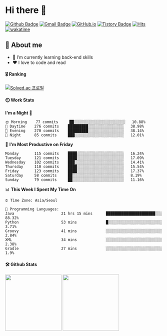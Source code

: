 # Hi there 👋
[![Github Badge](https://img.shields.io/badge/-uiw6unoh-grey?style=flat&logo=github&logoColor=white&link=https://github.com/uiw6unoh/)](https://www.github.com/uiw6unoh/) 
[![Gmail Badge](https://img.shields.io/badge/-uiw6unoh@naver.com-c14438?style=flat&logo=Gmail&logoColor=white&link=mailto:uiw6unoh@naver.com)](mailto:uiw6unoh@naver.com) 
[![GitHub.io](https://img.shields.io/badge/GitHub.io-orange?style=flat&logoColor=white)](https://uiw6unoh.github.io/)
[![Tistory Badge](https://img.shields.io/badge/Tech%20Blog-yellow?style=flat&logoColor=white)](https://#/)
[![Hits](https://hits.seeyoufarm.com/api/count/incr/badge.svg?url=https%3A%2F%2Fgithub.com%2Fuiw6unoh&count_bg=%2379C83D&title_bg=%23555555&icon=&icon_color=%23E7E7E7&title=hits&edge_flat=false)](https://hits.seeyoufarm.com)
[![wakatime](https://wakatime.com/badge/user/54252e40-b19e-45e1-9ec9-fb1c5a26c628.svg)](https://wakatime.com/@54252e40-b19e-45e1-9ec9-fb1c5a26c628)
<!-- [![Portfolio Badge](https://img.shields.io/badge/portfolio-web-blue?style=flat&link=https://github.com/uiw6unoh/)](https://github.com/uiw6unoh/)  -->

## 💬 About me
- 🌱 I’m currently learning back-end skills
- ❤️ I love to code and read


#### 🎖️ Ranking
[![Solved.ac 프로필](http://mazassumnida.wtf/api/v2/generate_badge?boj=uiw6unoh)](https://www.acmicpc.net/user/uiw6unoh)

#### ⏲️ Work Stats
<!--[![uiw6unoh's wakatime stats](https://github-readme-stats.vercel.app/api/wakatime?username=uiw6unoh)]-->

<!--START_SECTION:waka-->
**I'm a Night 🦉** 

```text
🌞 Morning    77 commits     ██░░░░░░░░░░░░░░░░░░░░░░░   10.88% 
🌆 Daytime    276 commits    █████████░░░░░░░░░░░░░░░░   38.98% 
🌃 Evening    270 commits    █████████░░░░░░░░░░░░░░░░   38.14% 
🌙 Night      85 commits     ███░░░░░░░░░░░░░░░░░░░░░░   12.01%

```
📅 **I'm Most Productive on Friday** 

```text
Monday       115 commits    ████░░░░░░░░░░░░░░░░░░░░░   16.24% 
Tuesday      121 commits    ████░░░░░░░░░░░░░░░░░░░░░   17.09% 
Wednesday    102 commits    ███░░░░░░░░░░░░░░░░░░░░░░   14.41% 
Thursday     110 commits    ████░░░░░░░░░░░░░░░░░░░░░   15.54% 
Friday       123 commits    ████░░░░░░░░░░░░░░░░░░░░░   17.37% 
Saturday     58 commits     ██░░░░░░░░░░░░░░░░░░░░░░░   8.19% 
Sunday       79 commits     ██░░░░░░░░░░░░░░░░░░░░░░░   11.16%

```


📊 **This Week I Spent My Time On** 

```text
⌚︎ Time Zone: Asia/Seoul

💬 Programming Languages: 
Java                     21 hrs 15 mins      ██████████████████████░░░   88.32% 
Python                   53 mins             █░░░░░░░░░░░░░░░░░░░░░░░░   3.71% 
Groovy                   41 mins             ░░░░░░░░░░░░░░░░░░░░░░░░░   2.84% 
XML                      34 mins             ░░░░░░░░░░░░░░░░░░░░░░░░░   2.38% 
Gradle                   27 mins             ░░░░░░░░░░░░░░░░░░░░░░░░░   1.9%

```


<!--END_SECTION:waka-->

#### 🛠️ Github Stats <br/>
<p>
  <img height="180em" src="https://github-readme-stats.vercel.app/api?username=uiw6unoh&show_icons=true&include_all_commits=true">
  <img height="180em" src="https://github-readme-stats.vercel.app/api/top-langs/?username=uiw6unoh&layout=compact">
</p>

